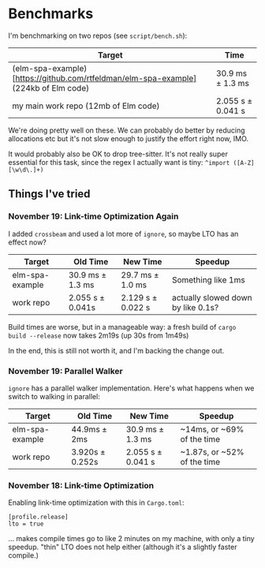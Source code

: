 # Benchmarks

I'm benchmarking on two repos (see `script/bench.sh`):

| Target                                                                              | Time              |
|-------------------------------------------------------------------------------------|-------------------|
| (elm-spa-example)[https://github.com/rtfeldman/elm-spa-example] (224kb of Elm code) | 30.9 ms ± 1.3 ms  |
| my main work repo (12mb of Elm code)                                                | 2.055 s ± 0.041 s |

We're doing pretty well on these.
We can probably do better by reducing allocations etc but it's not slow enough to justify the effort right now, IMO.

It would probably also be OK to drop tree-sitter.
It's not really super essential for this task, since the regex I actually want is tiny: `^import ([A-Z][\w\d\.]+)`

## Things I've tried

### November 19: Link-time Optimization Again

I added `crossbeam` and used a lot more of `ignore`, so maybe LTO has an effect now?

| Target          | Old Time         | New Time           | Speedup                            |
|-----------------|------------------|--------------------|------------------------------------|
| elm-spa-example | 30.9 ms ± 1.3 ms | 29.7 ms ± 1.0 ms   | Something like 1ms                 |
| work repo       | 2.055 s ± 0.041s | 2.129 s ± 0.022 s  | actually slowed down by like 0.1s? |

Build times are worse, but in a manageable way: a fresh build of `cargo build --release` now takes 2m19s (up 30s from 1m49s)

In the end, this is still not worth it, and I'm backing the change out.

### November 19: Parallel Walker

`ignore` has a parallel walker implementation.
Here's what happens when we switch to walking in parallel:

| Target          | Old Time        | New Time          | Speedup                     |
|-----------------|-----------------|-------------------|-----------------------------|
| elm-spa-example | 44.9ms ± 2ms    | 30.9 ms ± 1.3 ms  | ~14ms, or ~69% of the time  |
| work repo       | 3.920s ± 0.252s | 2.055 s ± 0.041 s | ~1.87s, or ~52% of the time |

### November 18: Link-time Optimization

Enabling link-time optimization with this in `Cargo.toml`:

```
[profile.release]
lto = true
```

... makes compile times go to like 2 minutes on my machine, with only a tiny speedup.
"thin" LTO does not help either (although it's a slightly faster compile.)
